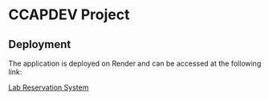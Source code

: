 # CCAPDEV Project

## Deployment

The application is deployed on Render and can be accessed at the following link:

[Lab Reservation System](https://nbalabreservation.onrender.com)